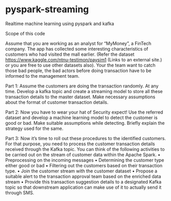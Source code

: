 # pyspark-streaming
Realtime machine learning using pyspark and kafka

Scope of this code

Assume that you are working as an analyst for “MyMoney”, a FinTech company. The app has collected some interesting characteristics of customers who had visited the mall earlier. (Refer the dataset https://www.kaggle.com/ntnu-testimon/paysim1 (Links to an external site.) or you are free to use other datasets also).
Your the team want to catch those bad people, the bad actors before doing transaction have to be informed to the management team.

Part 1:
Assume the customers are doing the transaction randomly. At any time. Develop a kafka topic and create a streaming model to store all these transaction details to the master dataset. Make necessary assumptions about the format of customer transaction details.

Part 2:
Now you have to wear your hat of Security expect! Use the referred dataset and develop a machine learning model to detect the customer is good or bad. Make suitable assumptions while detecting. Briefly explain the strategy used for the same.

Part  3:
Now it’s time to roll out these procedures to the identified customers. For that purpose, you need to process the customer transaction details received through the Kafka topic. You can think of the following activities to be carried out on the stream of customer data within the Apache Spark.
	•	Preprocessing on the incoming messages
	•	Determining the customer type either good or bad
	•	Filtering out the customers based on their transaction type.
	•	Join the customer stream with the customer dataset
	•	Propose a suitable alert to the transaction approval team based on the enriched data stream
	•	Provide this transaction suggestion details to a designated Kafka topic so that downstream application can make use of it to actually send it through SMS.

